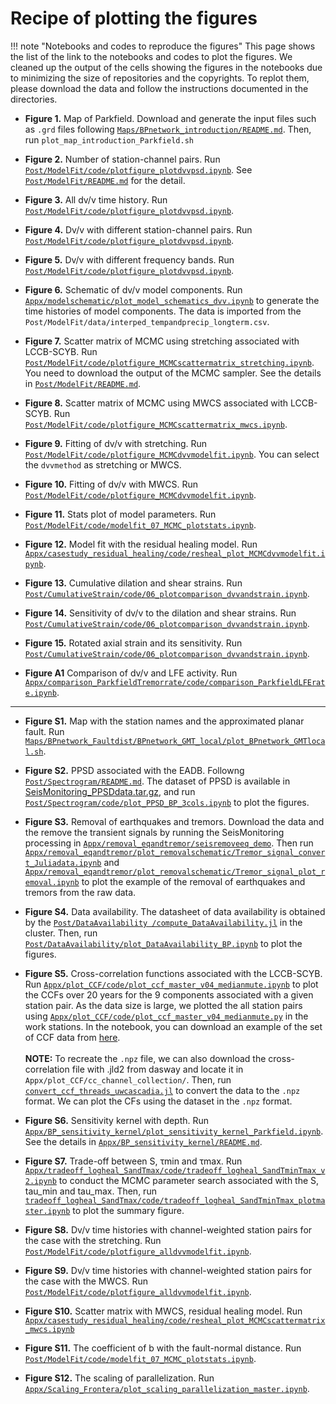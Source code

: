 # Recipe of plotting the figures

!!! note "Notebooks and codes to reproduce the figures"
    This page shows the list of the link to the notebooks and codes to plot the figures. We cleaned up the output of the cells showing the figures in the notebooks due to minimizing the size of repositories and the copyrights. To replot them, please download the data and follow the instructions documented in the directories.


- **Figure 1.** Map of Parkfield. Download and generate the input files such as `.grd` files following [`Maps/BPnetwork_introduction/README.md`](/Maps/BPnetwork_introduction). Then, run `plot_map_introduction_Parkfield.sh`


- **Figure 2.** Number of station-channel pairs. Run [`Post/ModelFit/code/plotfigure_plotdvvpsd.ipynb`](/Post/ModelFit/code/plotfigure_plotdvvpsd.ipynb). See [`Post/ModelFit/README.md`](/Post/ModelFit/README.md) for the detail.


- **Figure 3.** All dv/v time history. Run [`Post/ModelFit/code/plotfigure_plotdvvpsd.ipynb`](/Post/ModelFit/code/plotfigure_plotdvvpsd.ipynb).


- **Figure 4.** Dv/v with different station-channel pairs. Run [`Post/ModelFit/code/plotfigure_plotdvvpsd.ipynb`](/Post/ModelFit/code/plotfigure_plotdvvpsd.ipynb).


- **Figure 5.** Dv/v with different frequency bands. Run [`Post/ModelFit/code/plotfigure_plotdvvpsd.ipynb`](/Post/ModelFit/code/plotfigure_plotdvvpsd.ipynb).


- **Figure 6.** Schematic of dv/v model components. Run [`Appx/modelschematic/plot_model_schematics_dvv.ipynb`](/Appx/modelschematic/plot_model_schematics_dvv.ipynb) to generate the time histories of model components. The data is imported from the `Post/ModelFit/data/interped_tempandprecip_longterm.csv`.


- **Figure 7.** Scatter matrix of MCMC using stretching associated with LCCB-SCYB. Run [`Post/ModelFit/code/plotfigure_MCMCscattermatrix_stretching.ipynb`](/Post/ModelFit/code/plotfigure_MCMCscattermatrix_stretching.ipynb). You need to download the output of the MCMC sampler. See the details in [`Post/ModelFit/README.md`](/Post/ModelFit/README.md#5-collect-the-result-of-mcmc-sampler-and-the-dvv).


- **Figure 8.** Scatter matrix of MCMC using MWCS associated with LCCB-SCYB. Run [`Post/ModelFit/code/plotfigure_MCMCscattermatrix_mwcs.ipynb`](/Post/ModelFit/code/plotfigure_MCMCscattermatrix_mwcs.ipynb).


- **Figure 9.** Fitting of dv/v with stretching. Run [`Post/ModelFit/code/plotfigure_MCMCdvvmodelfit.ipynb`](/Post/ModelFit/code/plotfigure_MCMCdvvmodelfit.ipynb). You can select the `dvvmethod` as stretching or MWCS.


- **Figure 10.** Fitting of dv/v with MWCS. Run [`Post/ModelFit/code/plotfigure_MCMCdvvmodelfit.ipynb`](/Post/ModelFit/code/plotfigure_MCMCdvvmodelfit.ipynb).


- **Figure 11.** Stats plot of model parameters. Run [`Post/ModelFit/code/modelfit_07_MCMC_plotstats.ipynb`](/Post/ModelFit/code/modelfit_07_MCMC_plotstats.ipynb).


- **Figure 12.** Model fit with the residual healing model. Run [`Appx/casestudy_residual_healing/code/resheal_plot_MCMCdvvmodelfit.ipynb`](/Appx/casestudy_residual_healing/code/resheal_plot_MCMCdvvmodelfit.ipynb).


- **Figure 13.** Cumulative dilation and shear strains. Run [`Post/CumulativeStrain/code/06_plotcomparison_dvvandstrain.ipynb`](/Post/CumulativeStrain/code/06_plotcomparison_dvvandstrain.ipynb).


- **Figure 14.** Sensitivity of dv/v to the dilation and shear strains. Run [`Post/CumulativeStrain/code/06_plotcomparison_dvvandstrain.ipynb`](/Post/CumulativeStrain/code/06_plotcomparison_dvvandstrain.ipynb).


- **Figure 15.** Rotated axial strain and its sensitivity. Run [`Post/CumulativeStrain/code/06_plotcomparison_dvvandstrain.ipynb`](/Post/CumulativeStrain/code/06_plotcomparison_dvvandstrain.ipynb).


- **Figure A1** Comparison of dv/v and LFE activity. Run [`Appx/comparison_ParkfieldTremorrate/code/comparison_ParkfieldLFErate.ipynb`](/Appx/comparison_ParkfieldTremorrate/code/comparison_ParkfieldLFErate.ipynb).


---

- **Figure S1.** Map with the station names and the approximated planar fault. Run [`Maps/BPnetwork_Faultdist/BPnetwork_GMT_local/plot_BPnetwork_GMTlocal.sh`](/Maps/BPnetwork_Faultdist/BPnetwork_GMT_local/plot_BPnetwork_GMTlocal.sh).


- **Figure S2.** PPSD associated with the EADB. Followng [`Post/Spectrogram/README.md`](https://github.com/kura-okubo/SeisMonitoring_Paper/tree/develop/Post/Spectrogram). The dataset of PPSD is available in [SeisMonitoring_PPSDdata.tar.gz](https://dasway.ess.washington.edu/shared/kokubo/parkfield_data/SeisMonitoring_PPSDdata.tar.gz), and run [`Post/Spectrogram/code/plot_PPSD_BP_3cols.ipynb`](/Post/Spectrogram/code/plot_PPSD_BP_3cols.ipynb) to plot the figures.


- **Figure S3.** Removal of earthquakes and tremors. Download the data and the remove the transient signals by running the SeisMonitoring processing in [`Appx/removal_eqandtremor/seisremoveeq_demo`](/Appx/removal_eqandtremor/seisremoveeq_demo). Then run [`Appx/removal_eqandtremor/plot_removalschematic/Tremor_signal_convert_Juliadata.ipynb`](/Appx/removal_eqandtremor/plot_removalschematic/Tremor_signal_convert_Juliadata.ipynb) and [`Appx/removal_eqandtremor/plot_removalschematic/Tremor_signal_plot_removal.ipynb`](/Appx/removal_eqandtremor/plot_removalschematic/Tremor_signal_plot_removal.ipynb) to plot the example of the removal of earthquakes and tremors from the raw data.


- **Figure S4.** Data availability. The datasheet of data availability is obtained by the [`Post/DataAvailability
/compute_DataAvailability.jl`](/Post/DataAvailability/compute_DataAvailability.jl) in the cluster. Then, run [`Post/DataAvailability/plot_DataAvailability_BP.ipynb`](/Post/DataAvailability/plot_DataAvailability_BP.ipynb) to plot the figures.


- **Figure S5.** Cross-correlation functions associated with the LCCB-SCYB. Run [`Appx/plot_CCF/code/plot_ccf_master_v04_medianmute.ipynb`](/Appx/plot_CCF/code/plot_ccf_master_v04_medianmute.ipynb) to plot the CCFs over 20 years for the 9 components associated with a given station pair. As the data size is large, we plotted the all station pairs using [`Appx/plot_CCF/code/plot_ccf_master_v04_medianmute.py`](/Appx/plot_CCF/code/plot_ccf_master_v04_medianmute.py) in the work stations. In the notebook, you can download an example of the set of CCF data from [here](https://kura-okubo.github.io/SeisMonitoring_Paper/dev/download_correlations/#Download-correlation-functions-in-.npz-format).
<br><br>**NOTE:** To recreate the `.npz` file, we can also download the cross-correlation file with .jld2 from dasway and locate it in `Appx/plot_CCF/cc_channel_collection/`. Then, run [`convert_ccf_threads_uwcascadia.jl`](/Appx/plot_CCF/code/convert_ccf_threads_uwcascadia.jl) to convert the data to the `.npz` format. We can plot the CFs using the dataset in the `.npz` format.


- **Figure S6.** Sensitivity kernel with depth. Run [`Appx/BP_sensitivity_kernel/plot_sensitivity_kernel_Parkfield.ipynb`](/Appx/BP_sensitivity_kernel/plot_sensitivity_kernel_Parkfield.ipynb). See the details in [`Appx/BP_sensitivity_kernel/README.md`](/Appx/BP_sensitivity_kernel/README.md).


- **Figure S7.** Trade-off between S, τmin and τmax. Run [`Appx/tradeoff_logheal_SandTmax/code/tradeoff_logheal_SandTminTmax_v2.ipynb`](/Appx/tradeoff_logheal_SandTmax/code/tradeoff_logheal_SandTminTmax_v2.ipynb) to conduct the MCMC parameter search associated with the S, tau_min and tau_max. Then, run [`tradeoff_logheal_SandTmax/code/tradeoff_logheal_SandTminTmax_plotmaster.ipynb`](/Appx/tradeoff_logheal_SandTmax/code/tradeoff_logheal_SandTminTmax_plotmaster.ipynb) to plot the summary figure.


- **Figure S8.** Dv/v time histories with channel-weighted station pairs for the case with the stretching. Run [`Post/ModelFit/code/plotfigure_alldvvmodelfit.ipynb`](/Post/ModelFit/code/plotfigure_alldvvmodelfit.ipynb).


- **Figure S9.** Dv/v time histories with channel-weighted station pairs for the case with the MWCS. Run [`Post/ModelFit/code/plotfigure_alldvvmodelfit.ipynb`](/Post/ModelFit/code/plotfigure_alldvvmodelfit.ipynb).


- **Figure S10.** Scatter matrix with MWCS, residual healing model. Run [`Appx/casestudy_residual_healing/code/resheal_plot_MCMCscattermatrix_mwcs.ipynb`](/Appx/casestudy_residual_healing/code/resheal_plot_MCMCscattermatrix_mwcs.ipynb)


- **Figure S11.** The coefficient of b with the fault-normal distance. Run [`Post/ModelFit/code/modelfit_07_MCMC_plotstats.ipynb`](/Post/ModelFit/code/modelfit_07_MCMC_plotstats.ipynb).


- **Figure S12.** The scaling of parallelization. Run [`Appx/Scaling_Frontera/plot_scaling_parallelization_master.ipynb`](/Appx/Scaling_Frontera/plot_scaling_parallelization_master.ipynb).
